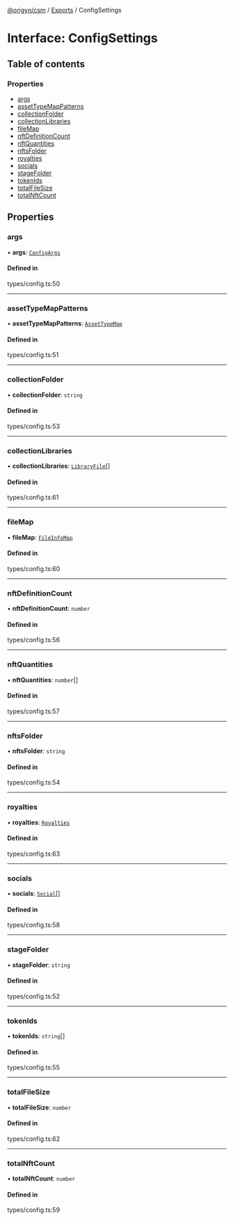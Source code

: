 [@origyn/csm](../README.md) / [Exports](../modules.md) / ConfigSettings

# Interface: ConfigSettings

## Table of contents

### Properties

- [args](ConfigSettings.md#args)
- [assetTypeMapPatterns](ConfigSettings.md#assettypemappatterns)
- [collectionFolder](ConfigSettings.md#collectionfolder)
- [collectionLibraries](ConfigSettings.md#collectionlibraries)
- [fileMap](ConfigSettings.md#filemap)
- [nftDefinitionCount](ConfigSettings.md#nftdefinitioncount)
- [nftQuantities](ConfigSettings.md#nftquantities)
- [nftsFolder](ConfigSettings.md#nftsfolder)
- [royalties](ConfigSettings.md#royalties)
- [socials](ConfigSettings.md#socials)
- [stageFolder](ConfigSettings.md#stagefolder)
- [tokenIds](ConfigSettings.md#tokenids)
- [totalFileSize](ConfigSettings.md#totalfilesize)
- [totalNftCount](ConfigSettings.md#totalnftcount)

## Properties

### args

• **args**: [`ConfigArgs`](ConfigArgs.md)

#### Defined in

types/config.ts:50

___

### assetTypeMapPatterns

• **assetTypeMapPatterns**: [`AssetTypeMap`](AssetTypeMap.md)

#### Defined in

types/config.ts:51

___

### collectionFolder

• **collectionFolder**: `string`

#### Defined in

types/config.ts:53

___

### collectionLibraries

• **collectionLibraries**: [`LibraryFile`](LibraryFile.md)[]

#### Defined in

types/config.ts:61

___

### fileMap

• **fileMap**: [`FileInfoMap`](FileInfoMap.md)

#### Defined in

types/config.ts:60

___

### nftDefinitionCount

• **nftDefinitionCount**: `number`

#### Defined in

types/config.ts:56

___

### nftQuantities

• **nftQuantities**: `number`[]

#### Defined in

types/config.ts:57

___

### nftsFolder

• **nftsFolder**: `string`

#### Defined in

types/config.ts:54

___

### royalties

• **royalties**: [`Royalties`](Royalties.md)

#### Defined in

types/config.ts:63

___

### socials

• **socials**: [`Social`](Social.md)[]

#### Defined in

types/config.ts:58

___

### stageFolder

• **stageFolder**: `string`

#### Defined in

types/config.ts:52

___

### tokenIds

• **tokenIds**: `string`[]

#### Defined in

types/config.ts:55

___

### totalFileSize

• **totalFileSize**: `number`

#### Defined in

types/config.ts:62

___

### totalNftCount

• **totalNftCount**: `number`

#### Defined in

types/config.ts:59
